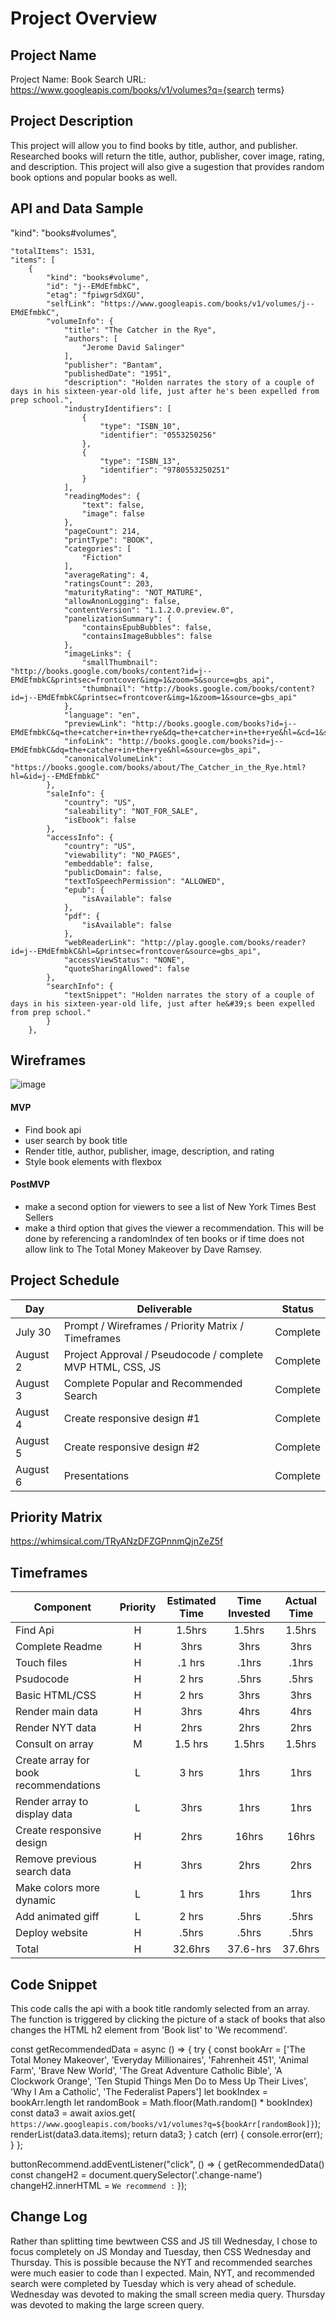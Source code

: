 # Project Overview

## Project Name

Project Name: Book Search URL: https://www.googleapis.com/books/v1/volumes?q={search terms}

## Project Description

This project will allow you to find books by title, author, and publisher. Researched books will return the title, author, publisher, cover image, rating, and description. This project will also give a sugestion that provides random book options and popular books as well.

## API and Data Sample

"kind": "books#volumes",

    "totalItems": 1531,
    "items": [
        {
            "kind": "books#volume",
            "id": "j--EMdEfmbkC",
            "etag": "fpiwgrSdXGU",
            "selfLink": "https://www.googleapis.com/books/v1/volumes/j--EMdEfmbkC",
            "volumeInfo": {
                "title": "The Catcher in the Rye",
                "authors": [
                    "Jerome David Salinger"
                ],
                "publisher": "Bantam",
                "publishedDate": "1951",
                "description": "Holden narrates the story of a couple of days in his sixteen-year-old life, just after he's been expelled from prep school.",
                "industryIdentifiers": [
                    {
                        "type": "ISBN_10",
                        "identifier": "0553250256"
                    },
                    {
                        "type": "ISBN_13",
                        "identifier": "9780553250251"
                    }
                ],
                "readingModes": {
                    "text": false,
                    "image": false
                },
                "pageCount": 214,
                "printType": "BOOK",
                "categories": [
                    "Fiction"
                ],
                "averageRating": 4,
                "ratingsCount": 203,
                "maturityRating": "NOT_MATURE",
                "allowAnonLogging": false,
                "contentVersion": "1.1.2.0.preview.0",
                "panelizationSummary": {
                    "containsEpubBubbles": false,
                    "containsImageBubbles": false
                },
                "imageLinks": {
                    "smallThumbnail": "http://books.google.com/books/content?id=j--EMdEfmbkC&printsec=frontcover&img=1&zoom=5&source=gbs_api",
                    "thumbnail": "http://books.google.com/books/content?id=j--EMdEfmbkC&printsec=frontcover&img=1&zoom=1&source=gbs_api"
                },
                "language": "en",
                "previewLink": "http://books.google.com/books?id=j--EMdEfmbkC&q=the+catcher+in+the+rye&dq=the+catcher+in+the+rye&hl=&cd=1&source=gbs_api",
                "infoLink": "http://books.google.com/books?id=j--EMdEfmbkC&dq=the+catcher+in+the+rye&hl=&source=gbs_api",
                "canonicalVolumeLink": "https://books.google.com/books/about/The_Catcher_in_the_Rye.html?hl=&id=j--EMdEfmbkC"
            },
            "saleInfo": {
                "country": "US",
                "saleability": "NOT_FOR_SALE",
                "isEbook": false
            },
            "accessInfo": {
                "country": "US",
                "viewability": "NO_PAGES",
                "embeddable": false,
                "publicDomain": false,
                "textToSpeechPermission": "ALLOWED",
                "epub": {
                    "isAvailable": false
                },
                "pdf": {
                    "isAvailable": false
                },
                "webReaderLink": "http://play.google.com/books/reader?id=j--EMdEfmbkC&hl=&printsec=frontcover&source=gbs_api",
                "accessViewStatus": "NONE",
                "quoteSharingAllowed": false
            },
            "searchInfo": {
                "textSnippet": "Holden narrates the story of a couple of days in his sixteen-year-old life, just after he&#39;s been expelled from prep school."
            }
        },

## Wireframes

![image](https://user-images.githubusercontent.com/87097080/127780477-3c986d89-2b2e-48aa-9da4-f2c42749fe64.png)

#### MVP

- Find book api
- user search by book title
- Render title, author, publisher, image, description, and rating
- Style book elements with flexbox

#### PostMVP

- make a second option for viewers to see a list of New York Times Best Sellers
- make a third option that gives the viewer a recommendation. This will be done by referencing a randomIndex of ten books or if time does not allow link to The Total Money Makeover by Dave Ramsey.

## Project Schedule

| Day      | Deliverable                                                | Status   |
| -------- | ---------------------------------------------------------- | -------- |
| July 30  | Prompt / Wireframes / Priority Matrix / Timeframes         | Complete |
| August 2 | Project Approval / Pseudocode / complete MVP HTML, CSS, JS | Complete |
| August 3 | Complete Popular and Recommended Search                    | Complete |
| August 4 | Create responsive design #1                                | Complete |
| August 5 | Create responsive design #2                                | Complete |
| August 6 | Presentations                                              | Complete |

## Priority Matrix

https://whimsical.com/TRyANzDFZGPnnmQjnZeZ5f

## Timeframes

| Component                             | Priority | Estimated Time | Time Invested | Actual Time |
| ------------------------------------- | :------: | :------------: | :-----------: | :---------: |
| Find Api                              |    H     |     1.5hrs     |    1.5hrs     |   1.5hrs    |
| Complete Readme                       |    H     |      3hrs      |     3hrs      |    3hrs     |
| Touch files                           |    H     |     .1 hrs     |     .1hrs     |    .1hrs    |
| Psudocode                             |    H     |     2 hrs      |     .5hrs     |    .5hrs    |
| Basic HTML/CSS                        |    H     |     2 hrs      |     3hrs      |    3hrs     |
| Render main data                      |    H     |      3hrs      |     4hrs      |    4hrs     |
| Render NYT data                       |    H     |      2hrs      |     2hrs      |    2hrs     |
| Consult on array                      |    M     |    1.5 hrs     |    1.5hrs     |   1.5hrs    |
| Create array for book recommendations |    L     |     3 hrs      |     1hrs      |    1hrs     |
| Render array to display data          |    L     |      3hrs      |     1hrs      |    1hrs     |
| Create responsive design              |    H     |      2hrs      |     16hrs     |    16hrs    |
| Remove previous search data           |    H     |      3hrs      |     2hrs      |    2hrs     |
| Make colors more dynamic              |    L     |     1 hrs      |     1hrs      |    1hrs     |
| Add animated giff                     |    L     |     2 hrs      |     .5hrs     |    .5hrs    |
| Deploy website                        |    H     |     .5hrs      |     .5hrs     |    .5hrs    |
| Total                                 |    H     |    32.6hrs     |   37.6-hrs    |   37.6hrs   |

## Code Snippet

This code calls the api with a book title randomly selected from an array. The function is triggered by clicking the picture of a stack of books that also changes the HTML h2 element from 'Book list' to 'We recommend'.

const getRecommendedData = async () => {
try {
const bookArr = ['The Total Money Makeover', 'Everyday Millionaires', 'Fahrenheit 451', 'Animal Farm', 'Brave New World', 'The Great Adventure Catholic Bible', 'A Clockwork Orange', 'Ten Stupid Things Men Do to Mess Up Their Lives', 'Why I Am a Catholic', 'The Federalist Papers']
let bookIndex = bookArr.length
let randomBook = Math.floor(Math.random() \* bookIndex)
const data3 = await axios.get(
`https://www.googleapis.com/books/v1/volumes?q=${bookArr[randomBook]}`);
renderList(data3.data.items);
return data3;
} catch (err) {
console.error(err);
}
};

buttonRecommend.addEventListener("click", () => {
getRecommendedData()
const changeH2 = document.querySelector('.change-name')
changeH2.innerHTML = `We recommend :`
});

## Change Log

Rather than splitting time bewtween CSS and JS till Wednesday, I chose to focus completely on JS Monday and Tuesday, then CSS Wednesday and Thursday. This is possible because the NYT and recommended searches were much easier to code than I expected.
Main, NYT, and recommended search were completed by Tuesday which is very ahead of schedule.
Wednesday was devoted to making the small screen media query.
Thursday was devoted to making the large screen query.
